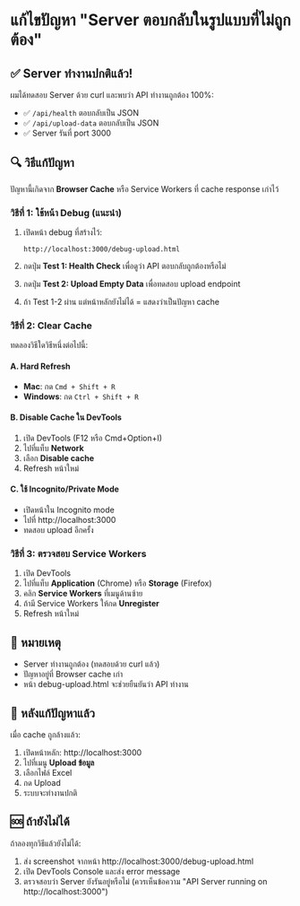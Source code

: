 # แก้ไขปัญหา "Server ตอบกลับในรูปแบบที่ไม่ถูกต้อง"

## ✅ Server ทำงานปกติแล้ว!

ผมได้ทดสอบ Server ด้วย curl และพบว่า API ทำงานถูกต้อง 100%:
- ✅ `/api/health` ตอบกลับเป็น JSON
- ✅ `/api/upload-data` ตอบกลับเป็น JSON
- ✅ Server รันที่ port 3000

## 🔍 วิธีแก้ปัญหา

ปัญหานี้เกิดจาก **Browser Cache** หรือ Service Workers ที่ cache response เก่าไว้

### วิธีที่ 1: ใช้หน้า Debug (แนะนำ)

1. เปิดหน้า debug ที่สร้างไว้:
   ```
   http://localhost:3000/debug-upload.html
   ```

2. กดปุ่ม **Test 1: Health Check** เพื่อดูว่า API ตอบกลับถูกต้องหรือไม่

3. กดปุ่ม **Test 2: Upload Empty Data** เพื่อทดสอบ upload endpoint

4. ถ้า Test 1-2 ผ่าน แต่หน้าหลักยังไม่ได้ = แสดงว่าเป็นปัญหา cache

### วิธีที่ 2: Clear Cache

ทดลองวิธีใดวิธีหนึ่งต่อไปนี้:

#### A. Hard Refresh
- **Mac**: กด `Cmd + Shift + R`
- **Windows**: กด `Ctrl + Shift + R`

#### B. Disable Cache ใน DevTools
1. เปิด DevTools (F12 หรือ Cmd+Option+I)
2. ไปที่แท็บ **Network**
3. เลือก **Disable cache**
4. Refresh หน้าใหม่

#### C. ใช้ Incognito/Private Mode
- เปิดหน้าใน Incognito mode
- ไปที่ http://localhost:3000
- ทดสอบ upload อีกครั้ง

### วิธีที่ 3: ตรวจสอบ Service Workers

1. เปิด DevTools
2. ไปที่แท็บ **Application** (Chrome) หรือ **Storage** (Firefox)
3. คลิก **Service Workers** ที่เมนูด้านซ้าย
4. ถ้ามี Service Workers ให้กด **Unregister**
5. Refresh หน้าใหม่

## 📝 หมายเหตุ

- Server ทำงานถูกต้อง (ทดสอบด้วย curl แล้ว)
- ปัญหาอยู่ที่ Browser cache เก่า
- หน้า debug-upload.html จะช่วยยืนยันว่า API ทำงาน

## 🎯 หลังแก้ปัญหาแล้ว

เมื่อ cache ถูกล้างแล้ว:
1. เปิดหน้าหลัก: http://localhost:3000
2. ไปที่เมนู **Upload ข้อมูล**
3. เลือกไฟล์ Excel
4. กด Upload
5. ระบบจะทำงานปกติ

## 🆘 ถ้ายังไม่ได้

ถ้าลองทุกวิธีแล้วยังไม่ได้:

1. ส่ง screenshot จากหน้า http://localhost:3000/debug-upload.html
2. เปิด DevTools Console และส่ง error message
3. ตรวจสอบว่า Server ยังรันอยู่หรือไม่ (ควรเห็นข้อความ "API Server running on http://localhost:3000")

